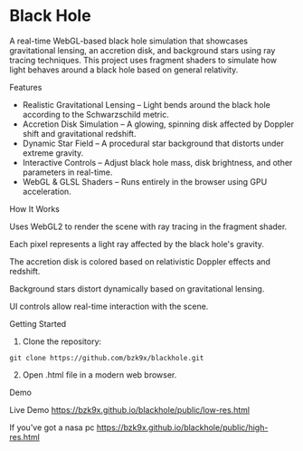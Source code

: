 # Black Hole

A real-time WebGL-based black hole simulation that showcases gravitational lensing, an accretion disk, and background stars using ray tracing techniques. This project uses fragment shaders to simulate how light behaves around a black hole based on general relativity.

Features

- Realistic Gravitational Lensing – Light bends around the black hole according to the Schwarzschild metric.
- Accretion Disk Simulation – A glowing, spinning disk affected by Doppler shift and gravitational redshift.
- Dynamic Star Field – A procedural star background that distorts under extreme gravity.
- Interactive Controls – Adjust black hole mass, disk brightness, and other parameters in real-time.
- WebGL & GLSL Shaders – Runs entirely in the browser using GPU acceleration.

How It Works

Uses WebGL2 to render the scene with ray tracing in the fragment shader.

Each pixel represents a light ray affected by the black hole's gravity.

The accretion disk is colored based on relativistic Doppler effects and redshift.

Background stars distort dynamically based on gravitational lensing.

UI controls allow real-time interaction with the scene.


Getting Started

1. Clone the repository:

```git clone https://github.com/bzk9x/blackhole.git```


2. Open .html file in a modern web browser.



Demo

Live Demo https://bzk9x.github.io/blackhole/public/low-res.html

If you've got a nasa pc
https://bzk9x.github.io/blackhole/public/high-res.html
